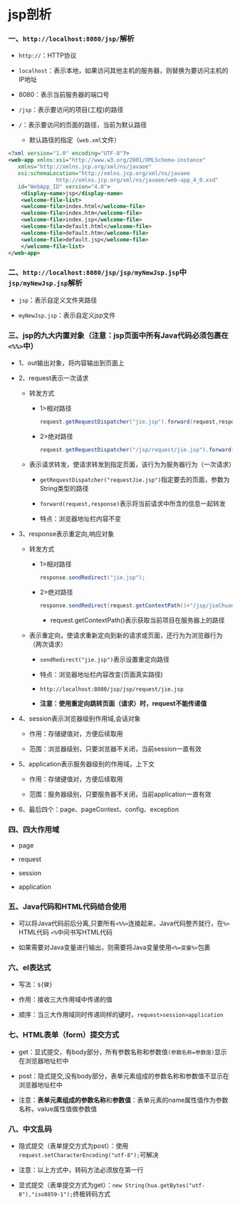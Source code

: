 # jsp剖析

### 一、`http://localhost:8080/jsp/`解析

* `http://`：HTTP协议

* `localhost`：表示本地，如果访问其他主机的服务器，则替换为要访问主机的IP地址

* 8080：表示当前服务器的端口号

* `/jsp`：表示要访问的项目(工程)的路径

* `/`：表示要访问的页面的路径，当前为默认路径
    * 默认路径的指定（`web.xml`文件）
```xml    
<?xml version="1.0" encoding="UTF-8"?>
<web-app xmlns:xsi="http://www.w3.org/2001/XMLSchema-instance" 
   xmlns="http://xmlns.jcp.org/xml/ns/javaee" 
   xsi:schemaLocation="http://xmlns.jcp.org/xml/ns/javaee 
		       http://xmlns.jcp.org/xml/ns/javaee/web-app_4_0.xsd" 
   id="WebApp_ID" version="4.0">
	<display-name>jsp</display-name>
	<welcome-file-list>
	<welcome-file>index.html</welcome-file>
	<welcome-file>index.htm</welcome-file>
	<welcome-file>index.jsp</welcome-file>
	<welcome-file>default.html</welcome-file>
	<welcome-file>default.htm</welcome-file>
	<welcome-file>default.jsp</welcome-file>
	</welcome-file-list>
</web-app>    
```

### 二、`http://localhost:8080/jsp/jsp/myNewJsp.jsp`中`jsp/myNewJsp.jsp`解析

* `jsp`：表示自定义文件夹路径

* `myNewJsp.jsp`：表示自定义jsp文件

### 三、jsp的九大内置对象（注意：jsp页面中所有Java代码必须包裹在`<%%>`中）

* 1、out输出对象，将内容输出到页面上

* 2、request表示一次请求
  
  * 转发方式
		
    * 1>相对路径
       ```java
       request.getRequestDispatcher("jie.jsp").forward(request,response);
       ```
    * 2>绝对路径
       ```java
       request.getRequestDispatcher("/jsp/request/jie.jsp").forward(request,response);
       ```
  * 表示请求转发，使请求转发到指定页面，该行为为服务器行为（一次请求）
  
    * `getRequestDispatcher("requestJie.jsp")`指定要去的页面，参数为String类型的路径
    
    * `forward(request,response)`表示将当前请求中所含的信息一起转发
    
    * 特点：浏览器地址栏内容不变
  
* 3、response表示重定向,响应对象

  * 转发方式
		  
    * 1>相对路径
       ```java	
       response.sendRedirect("jie.jsp");
       ```
    * 2>绝对路径
       ```java			
       response.sendRedirect(request.getContextPath()+"/jsp/jieChuan/jie.jsp");
       ```
        * request.getContextPath()表示获取当前项目在服务器上的路径
      
  * 表示重定向，使请求重新定向到新的请求或页面，还行为为浏览器行为（两次请求）
		
    * `sendRedirect("jie.jsp")`表示设置重定向路径
		
    * 特点：浏览器地址栏内容改变(页面真实路径)
		
    * `http://localhost:8080/jsp/jsp/request/jie.jsp`
	
    * **注意：使用重定向跳转页面（请求）时，request不能传递值**
    
* 4、session表示浏览器级别作用域,会话对象
		
  * 作用：存储键值对，方便后续取用
		
  * 范围：浏览器级别，只要浏览器不关闭，当前session一直有效

* 5、application表示服务器级别的作用域，上下文

  * 作用：存储键值对，方便后续取用

  * 范围：服务器级别，只要服务器不关闭，当前application一直有效
	
* 6、最后四个：page、pageContext、config、exception
	
### 四、四大作用域
	
* page	

* request		

* session		

* application

### 五、Java代码和HTML代码结合使用
	
* 可以将Java代码前后分离,只要所有`<%%>`连接起来，Java代码整齐就行，在`%>` HTML代码 `<%`中间书写HTML代码

* 如果需要对Java变量进行输出，则需要将Java变量使用`<%=变量%>`包裹

### 六、el表达式

* 写法：`${键}`

* 作用：接收三大作用域中传递的值

* 顺序：当三大作用域同时传递同样的键时，`request>session>application`

### 七、HTML表单（form）提交方式

* get：显式提交，有body部分，所有参数名称和参数值`(参数名称=参数值)`显示在浏览器地址栏中

* post：隐式提交,没有body部分，表单元素组成的参数名称和参数值不显示在浏览器地址栏中

* 注意：**表单元素组成的参数名称**和**参数值**：表单元素的name属性值作为参数名称，value属性值做参数值

### 八、中文乱码		

* 隐式提交（表单提交方式为post）：使用`request.setCharacterEncoding("utf-8");`可解决

* 注意：以上方式中，转码方法必须放在第一行

* 显式提交（表单提交方式为get）：`new String(hua.getBytes("utf-8"),"iso8859-1");`终极转码方式



















